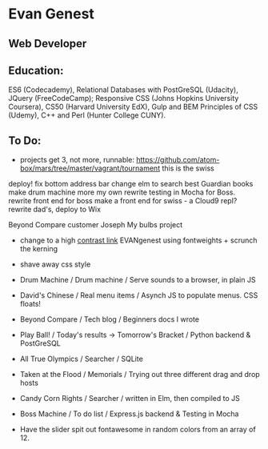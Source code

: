 # Evan Genest
## Web Developer

## Education:
ES6 (Codecademy), Relational Databases with PostGreSQL (Udacity), JQuery (FreeCodeCamp); Responsive CSS (Johns Hopkins University Coursera), CS50 (Harvard University EdX), Gulp and BEM Principles of CSS (Udemy), C++ and Perl (Hunter College CUNY).

## To Do: 
* projects get 3, not more, runnable:
https://github.com/atom-box/mars/tree/master/vagrant/tournament
this is the swiss


deploy!
fix bottom address bar
change elm to search best Guardian books
make drum machine more my own
rewrite testing in Mocha for Boss.  
rewrite front end for boss
make a front end for swiss - a Cloud9 repl?		
rewrite dad's, deploy to Wix

Beyond Compare customer Joseph
My bulbs project
* change to a high [contrast link](https://www.makeuseof.com/tag/typography-terms-explained/) EVANgenest using fontweights + scrunch the kerning
* shave away css style



* Drum Machine / Drum machine / Serve sounds to a browser, in plain JS
* David's Chinese / Real menu items / Asynch JS to populate menus.  CSS floats!
* Beyond Compare / Tech blog / Beginners docs I wrote 
* Play Ball! / Today's results -> Tomorrow's Bracket / Python backend & PostGreSQL
* All True Olympics / Searcher / SQLite
* Taken at the Flood / Memorials / Trying out three different drag and drop hosts
* Candy Corn Rights  / Searcher / written in Elm, then compiled to JS
* Boss Machine / To do list / Express.js backend & Testing in Mocha
* Have the slider spit out fontawesome in random colors from an array of 12.